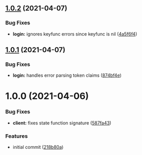 ## [1.0.2](https://github.com/tlkamp/litter-api/compare/v1.0.1...v1.0.2) (2021-04-07)


### Bug Fixes

* **login:** ignores keyfunc errors since keyfunc is nil ([4a5f6f4](https://github.com/tlkamp/litter-api/commit/4a5f6f4dc49a7983bb7d8bcb914d6e7de794dc82))

## [1.0.1](https://github.com/tlkamp/litter-api/compare/v1.0.0...v1.0.1) (2021-04-07)


### Bug Fixes

* **login:** handles error parsing token claims ([874bf4e](https://github.com/tlkamp/litter-api/commit/874bf4ea202c95a839abf09006db4fcd39f77c70))

# 1.0.0 (2021-04-06)


### Bug Fixes

* **client:** fixes state function signature ([587fa43](https://github.com/tlkamp/litter-api/commit/587fa43e985f3f584db5fbaa78bd0849c6e0de3e))


### Features

* initial commit ([218b80a](https://github.com/tlkamp/litter-api/commit/218b80a00f3535d6bffb923366d4555a186566bb))
